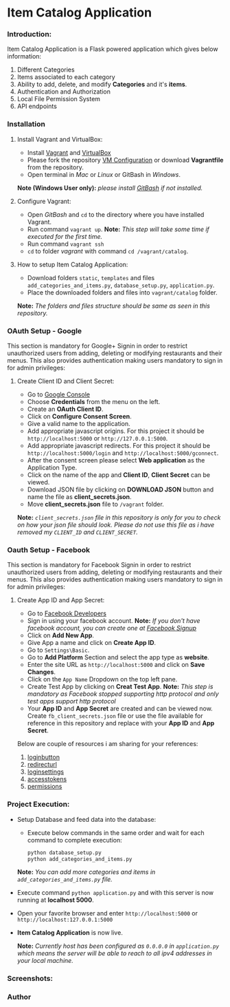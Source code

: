 # Item Catalog Application

### Introduction:

Item Catalog Application is a Flask powered application which gives below information:
   1. Different Categories
   2. Items associated to each category
   3. Ability to add, delete, and modify **Categories** and it's **items**.
   3. Authentication and Authorization
   4. Local File Permission System
   5. API endpoints

### Installation

1. Install Vagrant and VirtualBox:
    - Install [Vagrant](https://www.vagrantup.com/downloads.html) and [VirtualBox](https://www.virtualbox.org/wiki/Downloads)
    - Please fork the repository [VM Configuration](https://github.com/SatishDivvi/fullstack-nanodegree-vm) or download **Vagrantfile** from the repository.
    - Open terminal in *Mac* or *Linux* or GitBash in *Windows*. 

    **Note (Windows User only):** _please install [GitBash](https://git-scm.com/downloads) if not installed._

2. Configure Vagrant:
    - Open *GitBash* and `cd` to the directory where you have installed Vagrant.
    - Run command `vagrant up`. **Note:** _This step will take some time if executed for the first time._
    - Run command `vagrant ssh`
    - `cd` to folder _vagrant_ with command `cd /vagrant/catalog`.
3. How to setup Item Catalog Application:
    - Download folders `static`, `templates` and files `add_categories_and_items.py`, `database_setup.py`, `application.py`.
    - Place the downloaded folders and files into `vagrant/catalog` folder. 

    **Note:** _The folders and files structure should be same as seen in this repository._

### OAuth Setup - Google

This section is mandatory for Google+ Signin in order to restrict unauthorized users from adding, deleting or modifying restaurants and their menus. This also provides authentication making users mandatory to sign in for admin privileges:

1. Create Client ID and Client Secret:
    - Go to [Google Console](https://console.developers.google.com/apis)
    - Choose **Credentials** from the menu on the left.
    - Create an **OAuth Client ID**.
    - Click on **Configure Consent Screen**.
    - Give a valid name to the application.
    - Add appropriate javascript origins. For this project it should be `http://localhost:5000` or `http://127.0.0.1:5000`.
    - Add appropriate javascript redirects. For this project it should be `http://localhost:5000/login` and `http://localhost:5000/gconnect`.
    - After the consent screen please select **Web application** as the Application Type.
    - Click on the name of the app and **Client ID**, **Client Secret** can be viewed.
    - Download JSON file by clicking on **DOWNLOAD JSON** button and name the file as **client_secrets.json**.
    - Move **client_secrets.json** file to `/vagrant` folder.

    **Note:** *`client_secrets.json` file in this repository is only for you to check on how your json file should look. Please do not use this file as i have removed my `CLIENT_ID` and `CLIENT_SECRET`.*

### Oauth Setup - Facebook

This section is mandatory for Facebook Signin in order to restrict unauthorized users from adding, deleting or modifying restaurants and their menus. This also provides authentication making users mandatory to sign in for admin privileges:

1. Create App ID and App Secret:
    - Go to [Facebook Developers](https://developers.facebook.com/)
    - Sign in using your facebook account. **Note:** _If you don't have facebook account, you can create one at [Facebook Signup](https://www.facebook.com/)_
    - Click on **Add New App**.
    - Give App a name and click on **Create App ID**.
    - Go to `Settings\Basic`.
    - Go to **Add Platform** Section and select the app type as **website**.
    - Enter the site URL as `http://localhost:5000` and click on **Save Changes**.
    - Click on the `App Name` Dropdown on the top left pane.
    - Create Test App by clicking on **Creat Test App**. **Note:** _This step is mandatory as Facebook stopped supporting http protocol and only test apps support http protocol_
    - Your **App ID** and **App Secret** are created and can be viewed now. Create `fb_client_secrets.json` file or use the file available for reference in this repository and replace with your **App ID** and **App Secret**.
    
    Below are couple of resources i am sharing for your references:
    1. [loginbutton](https://developers.facebook.com/docs/facebook-login/web/#loginbutton)
    2. [redirecturl](https://developers.facebook.com/docs/facebook-login/web/#redirecturl)
    3. [loginsettings](https://developers.facebook.com/apps/408172529765462/fb-login/settings/)
    4. [accesstokens](https://developers.facebook.com/docs/facebook-login/web/accesstokens)
    5. [permissions](https://developers.facebook.com/docs/facebook-login/web/permissions)

### Project Execution:

 - Setup Database and feed data into the database:
    - Execute below commands in the same order and wait for each command to complete execution:

        ```python
        python database_setup.py
        python add_categories_and_items.py
        ```
    
    **Note:** _You can add more categories and items in `add_categories_and_items.py` file._

- Execute command `python application.py` and with this server is now running at **localhost 5000**.
- Open your favorite browser and enter `http://localhost:5000` or `http://localhost:127.0.0.1:5000`
- **Item Catalog Application** is now live.

    **Note:** _Currently host has been configured as `0.0.0.0` in `application.py` which means the server will be able to reach to all ipv4 addresses in your local machine._


### Screenshots:

### Author